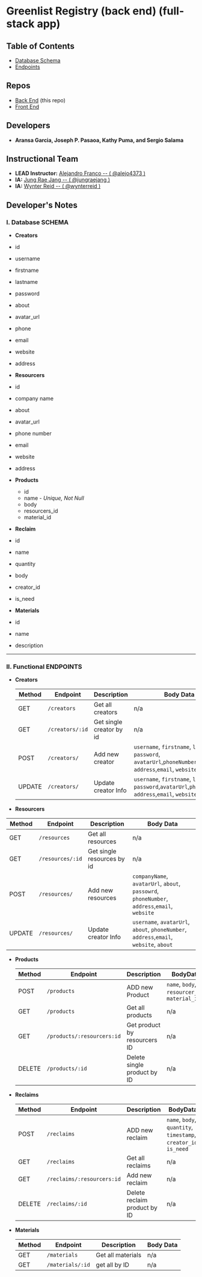 # Greenlist Registry (back end) (full-stack app)

## Table of Contents

- [Database Schema](#ii-working-database-schema)
- [Endpoints](#iii-functional-endpoints)

## Repos

- [Back End](https://github.com/joseph-p-pasaoa/greenlistRegistry_back__Web) (this repo)
- [Front End](https://github.com/joseph-p-pasaoa/greenlistRegistry_front__Web)

## Developers

- **Aransa Garcia, Joseph P. Pasaoa, Kathy Puma, and Sergio Salama**

## Instructional Team

- **LEAD Instructor:** [Alejandro Franco -- ( @alejo4373 )](https://github.com/alejo4373)
- **IA:** [Jung Rae Jang -- ( @jungraejang )](https://github.com/jungraejang)
- **IA:** [Wynter Reid -- ( @wynterreid )](https://github.com/wynterreid)

## Developer's Notes

### **I. Database SCHEMA**

- **Creators**

- id
- username
- firstname
- lastname
- password
- about
- avatar_url
- phone
- email
- website
- address

- **Resourcers**

- id
- company name
- about
- avatar_url
- phone number
- email
- website
- address

- **Products**

  - id
  - name - _Unique, Not Null_
  - body
  - resourcers_id
  - material_id

- **Reclaim**
- id
- name
- quantity
- body
- creator_id
- is_need

- **Materials**
- id
- name
- description

---

### **II. Functional ENDPOINTS**

- **Creators**

  | Method | Endpoint        | Description              | Body Data                                                                                                         |
  | ------ | --------------- | ------------------------ | ----------------------------------------------------------------------------------------------------------------- |
  | GET    | `/creators`     | Get all creators         | n/a                                                                                                               |
  | GET    | `/creators/:id` | Get single creator by id | n/a                                                                                                               |
  | POST   | `/creators/`    | Add new creator          | `username`, `firstname`, `lastname`, `password`, `avatarUrl`,`phoneNumber`, `address`,`email`, `website`, `about` |
  | UPDATE | `/creators/`    | Update creator Info      | `username`, `firstname`, `lastname`, `password`,`avatarUrl`,`phoneNumber`, `address`,`email`, `website`, `about`  |

* **Resourcers**

| Method | Endpoint         | Description                | Body Data                                                                                    |
| ------ | ---------------- | -------------------------- | -------------------------------------------------------------------------------------------- |
| GET    | `/resources`     | Get all resources          | n/a                                                                                          |
| GET    | `/resources/:id` | Get single resources by id | n/a                                                                                          |
| POST   | `/resources/`    | Add new resources          | `companyName`, `avatarUrl`, `about`, `passowrd`, `phoneNumber`, `address`,`email`, `website` |
| UPDATE | `/resources/`    | Update creator Info        | `username`, `avatarUrl`, `about`, `phoneNumber`, `address`,`email`, `website`, `about`       |

- **Products**

  | Method | Endpoint                   | Description                  | BodyData                                      |
  | ------ | -------------------------- | ---------------------------- | --------------------------------------------- |
  | POST   | `/products`                | ADD new Product              | `name`, `body`, `resourcer_id`, `material_id` |
  | GET    | `/products`                | Get all products             | n/a                                           |
  | GET    | `/products/:resourcers:id` | Get product by resourcers ID | n/a                                           |
  | DELETE | `/products/:id`            | Delete single product by ID  | n/a                                           |

- **Reclaims**

  | Method | Endpoint                   | Description                  | BodyData                                                         |
  | ------ | -------------------------- | ---------------------------- | ---------------------------------------------------------------- |
  | POST   | `/reclaims`                | ADD new reclaim              | `name`, `body`, `quantity`, `timestamp`, `creator_id`, `is_need` |
  | GET    | `/reclaims`                | Get all reclaims             | n/a                                                              |
  | GET    | `/reclaims/:resourcers:id` | Add new reclaim              | n/a                                                              |
  | DELETE | `/reclaims/:id`            | Delete reclaim product by ID | n/a                                                              |

* **Materials**

  | Method | Endpoint         | Description       | Body Data |
  | ------ | ---------------- | ----------------- | --------- |
  | GET    | `/materials`     | Get all materials | n/a       |
  | GET    | `/materials/:id` | get all by ID     | n/a       |
